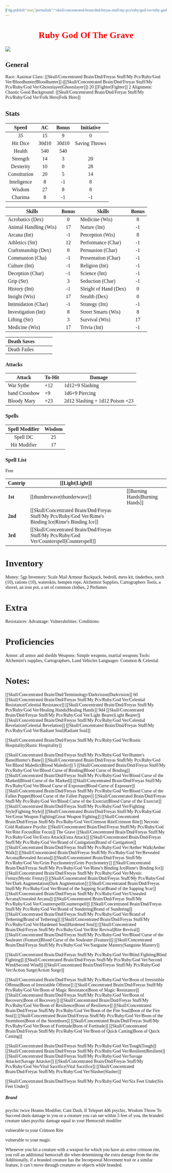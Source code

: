 ```yaml
---
{"dg-publish":true,"permalink":"/skull/concentrated-brain/dnd/freyas-stuff/my-pcs/ruby/god-ver/ruby-god-of-the-grave/","tags":["Tagless"],"noteIcon":""}
---
```


<style id="Force_Custom_Fonts" type="text/css">@font-face{font-style:normal;font-family:"Merriweather";src:local("Merriweather")}@font-face{font-style:bolder;font-family:"Merriweather";src:local("Merriweather")}@font-face{font-style:normal;font-family:"Merriweather";src:local("Merriweather");unicode-range:U+0-FF,U+2E80-9FFF,U+F900-FAFF,U+FE30-FE4F,U+20000-2FA1F}@font-face{font-style:bolder;font-family:"Merriweather";src:local("Merriweather");unicode-range:U+0-FF,U+2E80-9FFF,U+F900-FAFF,U+FE30-FE4F,U+20000-2FA1F}@font-face{font-style:normal;font-family:"Merriweather";src:local("Merriweather");unicode-range:U+0-FF}@font-face{font-style:bolder;font-family:"Merriweather";src:local("Merriweather");unicode-range:U+0-FF}:not(pre):not(code):not(textarea):not(tt):not(kbd):not(samp):not(var){font-family:"Merriweather"!important}pre,code,textarea,tt,kbd,samp,var{font-family:monospace!important}pre *,code *,textarea *,tt *,kbd *,samp *,var *{font-family:monospace!important}</style>


# <center><span style="color:#FF0000">Ruby God Of The Grave</span></center>
![](https://i.imgur.com/Hql7vwe.jpeg)





## General
 Race:  Aasimar
 Class: [[Skull/Concentrated Brain/Dnd/Freyas Stuff/My Pcs/Ruby/God Ver/Bloodhunter\|Bloodhunter]] ([[Skull/Concentrated Brain/Dnd/Freyas Stuff/My Pcs/Ruby/God Ver/Ghostslayer\|Ghostslayer]]) 20 [[Fighter\|Fighter]] 2
 Alignment: Chaotic Good
 Background: [[Skull/Concentrated Brain/Dnd/Freyas Stuff/My Pcs/Ruby/God Ver/Folk Hero\|Folk Hero]]


## Stats

|    Speed     |  AC   | Bonus |  Initiative   |
| :----------: | :---: | :---: | :-----------: |
|      35      |  15   |   9   |       0       |
|   Hit Dice   | 30d10 | 30d10 | Saving Throws |
|    Health    |  540  |  540  |               |
|   Strength   |  14   |   3   |      20       |
|  Dexterity   |  10   |   0   |      28       |
| Constitution |  20   |   5   |      14       |
| Inteligence  |   8   |  -1   |       8       |
|    Wisdom    |  27   |   8   |       8       |
|   Charima    |   8   |  -1   |      -1       |

| Skills                | Bonus | Skills                | Bonus |
| --------------------- | :---: | --------------------- | :---: |
| Acrobatics (Dex)      |   0   | Medicine (Wis)        |   8   |
| Animal Handling (Wis) |  17   | Nature (Int)          |  -1   |
| Arcana (Int)          |  -1   | Perception (Wis)      |   8   |
| Athletics (Str)       |  12   | Performance (Char)    |  -1   |
| Craftsmanship (Dex)   |   0   | Persuasion (Char)     |  -1   |
| Communion (Cha)       |  -1   | Presentation (Char)   |  -1   |
| Culture (Int)         |  -1   | Religion (Int)        |  -1   |
| Deception (Char)      |  -1   | Science (Int)         |  -1   |
| Grip (Str)            |   3   | Seduction (Char)      |  -1   |
| History (Int)         |  -1   | Sleight of Hand (Dex) |   0   |
| Insight (Wis)         |  17   | Stealth (Dex)         |   0   |
| Intimidation (Char)   |  -1   | Strategy (Int)        |  -1   |
| Investigation (Int)   |   8   | Street Smarts (Wis)   |   8   |
| Lifting (Str)         |   3   | Survival (Wis)        |  17   |
| Medicine (Wis)        |  17   | Trivia (Int)          |  -1   |

| Death Saves  |     |     |     |
| ------------ | --- | --- | --- |
| Death Failes |     |     |     |
### Attacks

| Attack        | To-Hit | Damage                          |
| ------------- | ------ | ------------------------------- |
| War Sythe     | +12    | 1d12+9 Slashing                 |
| hand Crossbow | +9     | 1d6+9 Piercing                  |
| Bloody Mary   | +23    | 2d12 Slashing + 1d12 Poison +23 |
 ### Spells

| Spell Modifier | Wisdom |
| :------------: | :----: |
|    Spell DC    |   25   |
|  Hit Modifier  |   17   |
### Spell List

Free

| **Cantrip** | [[Light\|Light]]              |                   |
| ----------- | ---------------------- | ----------------- |
| **1st**     | [[thunderwave\|thunderwave]]        | [[Burning Hands\|Burning Hands]] |
| **2nd**     | [[Skull/Concentrated Brain/Dnd/Freyas Stuff/My Pcs/Ruby/God Ver/Rime's Binding Ice\|Rime's Binding Ice]] |                   |
| **3rd**     | [[Skull/Concentrated Brain/Dnd/Freyas Stuff/My Pcs/Ruby/God Ver/Counterspell\|Counterspell]]       |                   |


# Inventory

Money: 5gp
Inventory:  Scale Mail Armour
Backpack, bedroll, mess kit, tinderbox, torch (10), rations (10), waterskin, hempen rope, Alchemist Supplies, Cartographers Tools, a shovel, an iron pot, a set of common clothes, 2 Perfumes

# Extra
Resistances: 
Advantage: 
Vulnerabilities: 
Conditions: 
  

# Proficiencies
		
Armor:  all armor and sheilds
Weapons: Simple weapons, martial weapons
Tools: Alchemist's supplies, Cartographers, Land Vehicles
Languages: Common & Celestial
	 
# Notes: 

[[Skull/Concentrated Brain/Dnd/Terminology/Darkvision\|Darkvision]] 60
[[Skull/Concentrated Brain/Dnd/Freyas Stuff/My Pcs/Ruby/God Ver/Celestial Resistance\|Celestial Resistance]]
[[Skull/Concentrated Brain/Dnd/Freyas Stuff/My Pcs/Ruby/God Ver/Healing Hands\|Healing Hands]] 9d4
[[Skull/Concentrated Brain/Dnd/Freyas Stuff/My Pcs/Ruby/God Ver/Light Bearer\|Light Bearer]]
[[Skull/Concentrated Brain/Dnd/Freyas Stuff/My Pcs/Ruby/God Ver/Celestial Revelation\|Celestial Revelation]]
    [[Skull/Concentrated Brain/Dnd/Freyas Stuff/My Pcs/Ruby/God Ver/Radiant Soul\|Radiant Soul]]

[[Skull/Concentrated Brain/Dnd/Freyas Stuff/My Pcs/Ruby/God Ver/Rustic Hospitality\|Rustic Hospitality]]

[[Skull/Concentrated Brain/Dnd/Freyas Stuff/My Pcs/Ruby/God Ver/Hunter's Bane\|Hunter's Bane]]
[[Skull/Concentrated Brain/Dnd/Freyas Stuff/My Pcs/Ruby/God Ver/Blood Maledict\|Blood Maledict]] 5
    [[Skull/Concentrated Brain/Dnd/Freyas Stuff/My Pcs/Ruby/God Ver/Blood Curse of Binding\|Blood Curse of Binding]]
    [[Skull/Concentrated Brain/Dnd/Freyas Stuff/My Pcs/Ruby/God Ver/Blood Curse of the Marked\|Blood Curse of the Marked]]
    [[Skull/Concentrated Brain/Dnd/Freyas Stuff/My Pcs/Ruby/God Ver/Blood Curse of Exposure\|Blood Curse of Exposure]]
    [[Skull/Concentrated Brain/Dnd/Freyas Stuff/My Pcs/Ruby/God Ver/Blood Curse of the Fallen Puppet\|Blood Curse of the Fallen Puppet]]
    [[Skull/Concentrated Brain/Dnd/Freyas Stuff/My Pcs/Ruby/God Ver/Blood Curse of the Exorcist\|Blood Curse of the Exorcist]]
[[Skull/Concentrated Brain/Dnd/Freyas Stuff/My Pcs/Ruby/God Ver/Fighting Style\|Fighting Style]]
    [[Skull/Concentrated Brain/Dnd/Freyas Stuff/My Pcs/Ruby/God Ver/Great Weapon Fighting\|Great Weapon Fighting]]
[[Skull/Concentrated Brain/Dnd/Freyas Stuff/My Pcs/Ruby/God Ver/Crimson Rite\|Crimson Rite]]
     Necrotic
     Cold
     Radiance
     Psychic
[[Skull/Concentrated Brain/Dnd/Freyas Stuff/My Pcs/Ruby/God Ver/Rite Focus\|Rite Focus]]
        The Grave
[[Skull/Concentrated Brain/Dnd/Freyas Stuff/My Pcs/Ruby/God Ver/Extra Attack\|Extra Attack]]
[[Skull/Concentrated Brain/Dnd/Freyas Stuff/My Pcs/Ruby/God Ver/Brand of Castigation\|Brand of Castigation]]
[[Skull/Concentrated Brain/Dnd/Freyas Stuff/My Pcs/Ruby/God Ver/Aether Walk\|Aether Walk]]
[[Skull/Concentrated Brain/Dnd/Freyas Stuff/My Pcs/Ruby/God Ver/Revealed Arcana\|Revealed Arcana]]
[[Skull/Concentrated Brain/Dnd/Freyas Stuff/My Pcs/Ruby/God Ver/Grim Psychometry\|Grim Psychometry]]
[[Skull/Concentrated Brain/Dnd/Freyas Stuff/My Pcs/Ruby/God Ver/Rime's Binding Ice\|Rime's Binding Ice]]
[[Skull/Concentrated Brain/Dnd/Freyas Stuff/My Pcs/Ruby/God Ver/Mystic Frenzy\|Mystic Frenzy]]
[[Skull/Concentrated Brain/Dnd/Freyas Stuff/My Pcs/Ruby/God Ver/Dark Augmentation\|Dark Augmentation]]
[[Skull/Concentrated Brain/Dnd/Freyas Stuff/My Pcs/Ruby/God Ver/Brand of the Sapping Scar\|Brand of the Sapping Scar]]
[[Skull/Concentrated Brain/Dnd/Freyas Stuff/My Pcs/Ruby/God Ver/Unsealed Arcana\|Unsealed Arcana]]
[[Skull/Concentrated Brain/Dnd/Freyas Stuff/My Pcs/Ruby/God Ver/Counterspell\|Counterspell]]
[[Skull/Concentrated Brain/Dnd/Freyas Stuff/My Pcs/Ruby/God Ver/Brand of Sundering\|Brand of Sundering]]
[[Skull/Concentrated Brain/Dnd/Freyas Stuff/My Pcs/Ruby/God Ver/Brand of Tethering\|Brand of Tethering]]
[[Skull/Concentrated Brain/Dnd/Freyas Stuff/My Pcs/Ruby/God Ver/Hardened Soul\|Hardened Soul]]
[[Skull/Concentrated Brain/Dnd/Freyas Stuff/My Pcs/Ruby/God Ver/Rite Revival\|Rite Revival]]
	[[Skull/Concentrated Brain/Dnd/Freyas Stuff/My Pcs/Ruby/God Ver/Blood Curse of the Souleater (Feature)\|Blood Curse of the Souleater (Feature)]]
[[Skull/Concentrated Brain/Dnd/Freyas Stuff/My Pcs/Ruby/God Ver/Sanguine Mastery\|Sanguine Mastery]]

[[Skull/Concentrated Brain/Dnd/Freyas Stuff/My Pcs/Ruby/God Ver/Blind Fighting\|Blind Fighting]]
[[Skull/Concentrated Brain/Dnd/Freyas Stuff/My Pcs/Ruby/God Ver/Second Wind\|Second Wind]]
[[Skull/Concentrated Brain/Dnd/Freyas Stuff/My Pcs/Ruby/God Ver/Action Surge\|Action Surge]]

[[Skull/Concentrated Brain/Dnd/Freyas Stuff/My Pcs/Ruby/God Ver/Boon of Irresistible Offense\|Boon of Irresistible Offense]]
[[Skull/Concentrated Brain/Dnd/Freyas Stuff/My Pcs/Ruby/God Ver/Boon of Magic Resistance\|Boon of Magic Resistance]]
[[Skull/Concentrated Brain/Dnd/Freyas Stuff/My Pcs/Ruby/God Ver/Boon of Recovery\|Boon of Recovery]]
[[Skull/Concentrated Brain/Dnd/Freyas Stuff/My Pcs/Ruby/God Ver/Boon of Resilience\|Boon of Resilience]]
[[Skull/Concentrated Brain/Dnd/Freyas Stuff/My Pcs/Ruby/God Ver/Boon of the Fire Soul\|Boon of the Fire Soul]]
[[Skull/Concentrated Brain/Dnd/Freyas Stuff/My Pcs/Ruby/God Ver/Boon of the Stormborn\|Boon of the Stormborn]]
[[Skull/Concentrated Brain/Dnd/Freyas Stuff/My Pcs/Ruby/God Ver/Boon of Fortitude\|Boon of Fortitude]]
[[Skull/Concentrated Brain/Dnd/Freyas Stuff/My Pcs/Ruby/God Ver/Boon of Quick Casting\|Boon of Quick Casting]]

[[Skull/Concentrated Brain/Dnd/Freyas Stuff/My Pcs/Ruby/God Ver/Tough\|Tough]]
[[Skull/Concentrated Brain/Dnd/Freyas Stuff/My Pcs/Ruby/God Ver/Resilient\|Resilient]]
[[Skull/Concentrated Brain/Dnd/Freyas Stuff/My Pcs/Ruby/God Ver/Savage Attacker\|Savage Attacker]]
[[Skull/Concentrated Brain/Dnd/Freyas Stuff/My Pcs/Ruby/God Ver/Vital Sacrifice\|Vital Sacrifice]]
[[Skull/Concentrated Brain/Dnd/Freyas Stuff/My Pcs/Ruby/God Ver/Slasher\|Slasher]]

[[Skull/Concentrated Brain/Dnd/Freyas Stuff/My Pcs/Ruby/God Ver/Six Feet Under\|Six Feet Under]]



##### Brand 

psychic twice Heamo Modifier, Cant Dash, If Teleport 4d6 psychic, Wisdom Throw To Succeed
deals damage to you or a creature you can see within 5 feet of you, the branded creature takes psychic damage equal to your Hemocraft modifier

vulnerable to your Crimson Rite 

vulnerable to your magic

 Whenever you hit a creature with a weapon for which you have an active crimson rite, you roll an additional hemocraft die when determining the extra damage from the rite
Additionally, if a branded creature has the Incorporeal Movement trait or a similar feature, it can’t move through creatures or objects while branded.